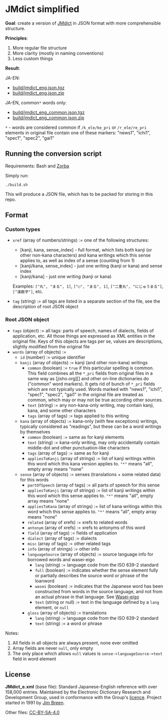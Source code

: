 # JMdict simplified

**Goal**: create a version of [JMdict](http://www.edrdg.org/jmdict/j_jmdict.html) in JSON format with more comprehensible structure.

**Principles**:

1. More regular file structure
2. More clarity (mostly in naming conventions)
3. Less custom things

**Result**:

JA-EN:

- [build/jmdict_eng.json.tgz](build/jmdict_eng.json.tgz)
- [build/jmdict_eng.json.zip](build/jmdict_eng.json.zip)

JA-EN, common`*` words only:

- [build/jmdict_eng_common.json.tgz](build/jmdict_eng_common.json.tgz)
- [build/jmdict_eng_common.json.zip](build/jmdict_eng_common.json.zip)

`*` - words are considered common if `/k_ele/ke_pri` or `/r_ele/re_pri` elements in original file contain one of these markers: "news1", "ichi1", "spec1", "spec2", "gai1"

## Running the conversion script

Requirements: Bash and [Zorba](http://zorba.28.io/)

Simply run:

    ./build.sh

This will produce a JSON file, which has to be packed for storing in this repo.

## Format

### Custom types

- `xref` (array of numbers/strings) := one of the following structures:

    - [kanji, kana, sense_index] - full format, which lists both kanji (or other non-kana characters) and kana writings which this sense applies to, as well as index of a sense (counting from 1)
    - [kanji/kana, sense_index] - just one writing (kanji or kana) and sense index
    - [kanji/kana] - just one writing (kanji or kana)

    Examples: `["丸", "まる", 1]`, `["○", "まる", 1]`, `["二重丸", "にじゅうまる"]`, `["漢数字"]`, etc.

- `tag` (string) := all tags are listed in a separate section of the file, see the description of root JSON object

### Root JSON object

- `tags` (object) := all tags: parts of speech, names of dialects, fields of application, etc. All those things are expressed as XML entities in the original file. Keys of this objects are tags per se, values are descriptions, slightly modified from the original file
- `words` (array of objects) :=
    - `id` (number) := unique identifier
    - `kanji` (array of objects) := kanji (and other non-kana) writings
        - `common` (boolean) := `true` if this particular spelling is common. This field combines all the `*_pri` fields from original files in a same way as [jisho.org][] and other on-line dictionaries do ("common" word markers). It gets rid of bunch of `*_pri` fields which are not typically used. Words marked with "news1", "ichi1", "spec1", "spec2", "gai1" in the original file are treated as common, which may or may not be true according other sources.
        - `text` (string) := any non-kana-only writing, may contain kanji, kana, and some other characters
        - `tags` (array of tags) := tags applied to this writing
    - `kana` (array of objects) := kana-only (with few exceptions) writings, typically considered as "readings", but these can be a word writings by themselves
        - `common` (boolean) := same as for kanji elements
        - `text` (string) := kana-only writing, may only accidentally contain middle-dot and other punctuation-like characters
        - `tags` (array of tags) := same as for kanji
        - `appliesToKanji` (array of strings) := list of kanji writings within this word which this kana version applies to. `"*"` means "all", empty array means "none"
    - `sense` (array of objects) := senses (translations + some related data) for this words
        - `partOfSpeech` (array of tags) := all parts of speech for this sense
        - `appliesToKanji` (array of strings) := list of kanji writings within this word which this sense applies to. `"*"` means "all", empty array means "none"
        - `appliesToKana` (array of strings) := list of kana writings within this word which this sense applies to. `"*"` means "all", empty array means "none"
        - `related` (array of xrefs) := xrefs to related words
        - `antonym` (array of xrefs) := xrefs to antonyms of this word
        - `field` (array of tags) := fields of application
        - `dialect` (array of tags) := dialects
        - `misc` (array of tags) := other related tags
        - `info` (array of strings) := other info
        - `languageSource` (array of objects) := source language info for borrowed words and wasei-eigo
            - `lang` (string) := language code from the ISO 639-2 standard
            - `full` (boolean) := indicates whether the sense element fully or partially describes the source word or phrase of the loanword
            - `wasei` (boolean) := indicates that the Japanese word has been constructed from words in the source language, and not from an actual phrase in that language. See [Wasei-eigo](https://en.wikipedia.org/wiki/Wasei-eigo)
            - `text` (string or null) := text in the language defined by a `lang` element, or `null`
        - `gloss` (array of objects) := translations
            - `lang` (string) := language code from the ISO 639-2 standard
            - `text` (string) := a word or phrase

Notes:

1. All fields in all objects are always present, none ever omitted
2. Array fields are never `null`, only empty
3. The only place which allows `null` values is `sense->languageSource->text` field in word element

## License

**JMdict_e.xml** (base file): Standard Japanese-English reference with over 158,000 entries. Maintained by the Electronic Dictionary Research and Development Group, used in conformance with the Group's [licence](http://www.edrdg.org/edrdg/licence.html). Project started in 1991 by [Jim Breen](http://www.csse.monash.edu.au/~jwb/).

Other files: [CC-BY-SA-4.0](http://creativecommons.org/licenses/by-sa/4.0/)
